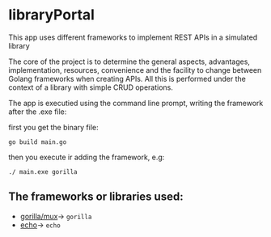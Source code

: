 # libraryPortal
This app uses different frameworks to implement REST APIs in a simulated library

The core of the project is to determine the general aspects, advantages, implementation, resources, convenience and the facility to change between Golang frameworks when creating APIs. All this is performed under the context of a library with simple CRUD operations.

The app is executied using the command line prompt, writing the framework after the .exe file:

first you get the binary file:

`go build main.go`

then you execute ir adding the framework, e.g:

`./ main.exe gorilla`

## The frameworks or libraries used:

* [gorilla/mux](https://github.com/mateo-tavera/libraryPortal/tree/main/apiGorilla)-> `gorilla`
* [echo](https://github.com/mateo-tavera/libraryPortal/tree/main/apiEcho)-> `echo`
